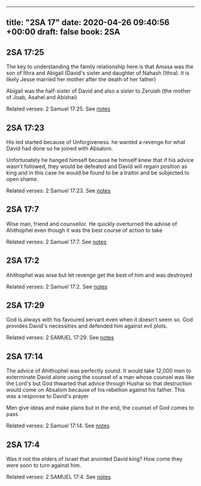 
---
title: "2SA 17"
date: 2020-04-26 09:40:56 +00:00
draft: false
book: 2SA
---

## 2SA 17:25

The key to understanding the family relationship here is that Amasa was the son of Ithra and Abigail (David's sister and daughter of Nahash (Ithra). it is likely Jesse married her mother after the death of her father)

Abigail was the half-sister of David and also a sister to Zeruiah (the mother of Joab, Asahel and Abishai)

Related verses: 2 Samuel 17:25. See [notes](https://my.bible.com/notes/3416160416320709574)


## 2SA 17:23

His led started because of Unforgiveness. he wanted a revenge for what David had done so he joined with Absalom.

Unfortunately he hanged himself because he himself knew that if his advice wasn't followed, they would be defeated and David will regain position as king and in this case he would be found to be a traitor and be subjected to open shame.

Related verses: 2 Samuel 17:23. See [notes](https://my.bible.com/notes/3416155624286446513)


## 2SA 17:7

Wise man, friend and counsellor. He quickly overturned the advise of Ahithophel even though it was the best course of action to take

Related verses: 2 Samuel 17:7. See [notes](https://my.bible.com/notes/3415428444581519599)


## 2SA 17:2

Ahithophel was wise but let revenge get the best of him and was destroyed

Related verses: 2 Samuel 17:2. See [notes](https://my.bible.com/notes/3415427654282371306)


## 2SA 17:29

God is always with his favoured servant even when it doesn't seem so. God provides David's necessities and defended him against evil plots.

Related verses: 2 SAMUEL 17:29. See [notes](https://my.bible.com/notes/2645720014871323551)


## 2SA 17:14

The advice of Ahithophel was perfectly sound. It would take 12,000 men to exterminate David alone using the counsel of a man whose counsel was like the Lord's but God thwarted that advice through Hushai so that destruction would come on Absalom because of his rebellion against his father. This was a response to David's prayer

Men give ideas and make plans but in the end, the counsel of God comes to pass

Related verses: 2 Samuel 17:14. See [notes](https://my.bible.com/notes/2645713907578823563)


## 2SA 17:4

Was it not the elders of Israel that anointed David king? How come they were soon to turn against him.

Related verses: 2 SAMUEL 17:4. See [notes](https://my.bible.com/notes/2645711198586921854)

